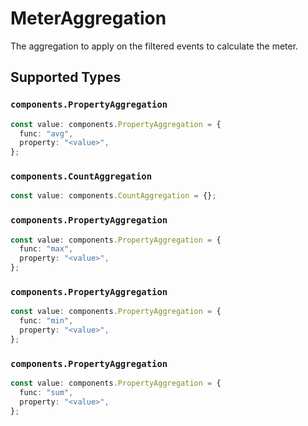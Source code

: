 # MeterAggregation

The aggregation to apply on the filtered events to calculate the meter.


## Supported Types

### `components.PropertyAggregation`

```typescript
const value: components.PropertyAggregation = {
  func: "avg",
  property: "<value>",
};
```

### `components.CountAggregation`

```typescript
const value: components.CountAggregation = {};
```

### `components.PropertyAggregation`

```typescript
const value: components.PropertyAggregation = {
  func: "max",
  property: "<value>",
};
```

### `components.PropertyAggregation`

```typescript
const value: components.PropertyAggregation = {
  func: "min",
  property: "<value>",
};
```

### `components.PropertyAggregation`

```typescript
const value: components.PropertyAggregation = {
  func: "sum",
  property: "<value>",
};
```

